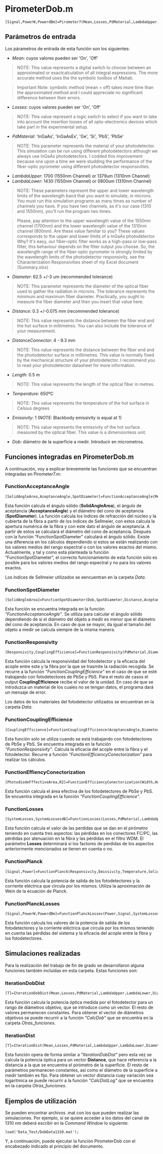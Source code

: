 # PirometerDob.m
    [Signal,PowerW,PowerdBm]=Pirometer7(Mean,Losses,PdMaterial,LambdaUpper,LambdaLower,Diameter,Distance,DistanceConnector,Length,Temperature,Emissivity)

## Parámetros de entrada
Los párametros de entrada de esta función son los siguientes:
 - *Mean*: cuyos valores pueden ser 'On', 'Off'
    
> NOTE: This value represents a digital switch to choose between an approximated or exactcalculation of all integral expressions. The more accurate method uses the the symbolic toolbox of Matlab.
        
>Important Note: symbolic method (mean = off) takes more time than
 the approximated method and I could appreciate no significant difference between their errors.

 - *Losses*: cuyos valores pueden ser 'On', 'Off'
> NOTE:
 This value represent a logic switch to select if you want to take into account
 the insertion losses of all opto-electronics devices which take
 part in the experimental setup.

 - *PdMaterial*: 'InGaAs', 'InGaAsEx', 'Ge', 'Si', 'PbS', 'PbSe'
     
>NOTE:
 This parameter represents the material of your photodetector. This simulation can
 be run using different photodetectors although we always use InGaAs photodetectors.
 I codded this improvement because one upon a time we were studding the performance
 of the fiber-optic pyrometer using different photodetector responsivities.

 - *LambdaUpper*: 1700 (1550nm Channel) or 1379um (1310nm Channel)
 - *LambdaLower*: 1430 (1550nm Channel) or 0800um (1310nm Channel)
 > NOTE:
 These parameters represent the upper and lower wavelength limits of the
 wavelength band that you want to simulate, in microns. You must run
 this simulation programn as many times as number of channels you
 have. If you have two channels, as it's our case (1310 and 1550nm), you'll run the program two times.
 
 >Please, pay attention to the upper wavelength value of the 1550nm channel (1700nm) and the lower wavelength value of the 1310nm
 channel (800nm). Are these value familiar to you? These values
 corresponds to the upper and lower limits of a InGaAs
 photodetector. Why? It's easy, our fiber-optic filter works
 as a high-pass or low-pass filter, this behaviour depends on the filter output you choose.
 So, the wavelength range of the fiber-optic pyrometer is strongly limited by the
 wavelength limits of the photodetector responsivity, see the
 Characterization Responsivities sheet of my Excel document (Summary.xlsx)

 - *Diameter*: 62.5 +/-3 um (recommended tolerance)
> NOTE:
 This parameter represents the diameter of the optical fiber used to
 gather the radiation in microns. The tolerance represents the minimum and
 maximum fiber diameter. Practically, you ought to measure the fiber
 diameter and then you insert that value here. 

- *Distance*:  0.3 +/-0.075 mm (recommended tolerance)
 > NOTE:
 This value represents the distance between the fiber end and the
 hot surface in millimetres. You can also include the tolerance of
 your measurement.

 - *DistanceConnector*: 4 - 9.3 mm
 > NOTE:
 This value represents the distance between the fiber end and the
 photodetector surface in millimetres. This value is normally fixed by the
 mechanical structure of your photodetector. I recommend you to read
 your photodetector datasheet for more information.

 - *Length*: 0.5 m
 > NOTE:
 This value represents the length of the optical fiber in metres.

 - *Temperature*: 650ºC
 > NOTE:
 This value represents the temperature of the hot surface in Celsius
 degrees

 - *Emissivity*: 1 (NOTE: Blackbody emissivity is equal at 1)
 > NOTE:
 This value represents the emissivity of the hot surface measured by
 the optical fiber. This value is a dimensionless unit.

- *Dob*: diámetro de la superficie a medir. Introducir en micrometros.

## Funciones integradas en PirometerDob.m
A continuación, voy a explicar brevemente las funciones que se encuentran integradas en Pirometer7.m:

### FunctionAcceptanceAngle

    [SolidAngleArea,AceptanceAngle,SpotDiameter]=FunctionAcceptanceAngle(Mean,LambdaLower,LambdaUpper,Lambda,Diameter,Distance,Dob)

Esta función calcula el ángulo sólido (**SolidAngleArea**), el ángulo de aceptancia (**AcceptanceAngle**) y el diámetro del cono de aceptancia (**SpotDiameter**). La función calcula los índices de refracción del núcleo y la cubierta de la fibra a partir de los índices de Sellmeier, con estos calcula la apertura numérica de la fibra y con este dato el ángulo de aceptancia. A partir de estos se calculará el diámetro del cono de aceptancia. Después con la función “FunctionSpotDiameter” calculará el ángulo sólido.
Existe una diferencia en los cálculos dependiendo si estos se están realizando con los valores medios del rango espectral o con los valores exactos del mismo. Actualmente, y tal y como está planteada la función “FunctionSpotDiameter”, el correcto funcionamiento de esta función solo es posible para los valores medios del rango espectral y no para los valores exactos.

Los índices de Sellmeier utilizados se eencuentran en la carpeta _Data_.

### FunctionSpotDiameter
	[SolidAngleArea]=FunctionSpotDiameter(Dob,SpotDiameter,Distance,AceptanceAngle,Diameter)

Esta función se encuentra integrada en la función _“FunctionAcceptanceAngle”_. Se utiliza para calcular el ángulo sólido dependiendo de si el diámetro del objeto a medir es menor que el diámetro del cono de aceptancia. En caso de que se mayor, da igual el tamaño del objeto a medir se calcula siempre de la misma manera. 

### FunctionResponsivity

    [Responsivity,CouplingEfficience]=FunctionResponsivity(PdMaterial,Diameter,DistanceConnector,AceptanceAngle)

Esta función calcula la responsividad del fotodetector y la eficacia del acople entre este y la fibra por la que se trasmite la radiación recogida. Se recurre a la función _“FunctionCouplingEfficience”_ en el caso de que se esté trabajando con fotodetectores de PbSe y PbS. Para el resto de casos el output **CouplingEfficience** recibe el valor de la unidad. En caso de que se introduzca un material de los cuales no se tengan datos, el programa dará un mensaje de error.

Los datos de los materiales del fotodetector utilizados se encuentran en la carpeta _Data_.

### FunctionCouplingEfficience

    [CouplingEfficience]=FunctionCouplingEfficience(AceptanceAngle,Diameter,DistanceConnector)

Esta función solo se utiliza cuando se está trabajando con fotodetectores de PbSe y PbS. Se encuentra integrada en la función _“FunctionResponsivity"_. Calcula la eficacia del acople entre la fibra y el fotodetector. Recurre a función _“FunctionEfficiencyConectorization”_ para realizar los cálculos.

### FunctionEffiencyConectorization

    [PhotodiodeFffectiveArea,R2]=FunctionEfficiencyConectorization(Width,Height,Separation,AceptanceAngleMean,Diameter,DistanceConnector)

Esta función calcula el área efectiva de los fotodetectores de PbSe y PbS. Se encuentra integrada en la función _“FunctionCouplingEfficience”_.

### FunctionLosses

    [SystemLosses,SystemLossesdB]=FunctionLosses(Losses,PdMaterial,LambdaUpper,LambdaLower,Length)

Esta función calcula el valor de las perdidas que se dan en el pirómetro teniendo en cuenta tres aspectos: las pérdidas en los conectores FC/PC, las pérdidas por atenuación en la fibra y las pérdidas en el filtro WDM. El parámetro **Losses** determinará si los factores de perdidas de los aspectos anteriormente mencionados se tienen en cuenta o no.

### FunctionPlanck

    [Signal,Power]=FunctionPlanck(Responsivity,Emissivity,Temperature,SolidAngleArea,LambdaLower,LambdaUpper,PdMaterial)

Esta función calcula la potencia de salida de los fotodetectores y la corriente eléctrica que circula por los mismos. Utiliza la aproximación de Wein de la ecuación de Planck.

### FunctionPlanckLosses

    [Signal,PowerW,PowerdBm]=FunctionPlanckLosses(Power,Signal,SystemLosses,CouplingEfficience,PdMaterial,Mean)

Esta función calcula los valores de la potencia de salida de los fotodetectores y la corriente eléctrica que circula por los mismos teniendo en cuenta las pérdidas del sistema y la eficacia del acople entre la fibra y los fotodetectores.

## Simulaciones realizadas
Para la realización del trabajo de fin de grado se desarrollaron alguna funciones también incluidas en esta carpeta. Estas funciones son:

### IterationDobDist
    [T]=IterationDobDist(Mean,Losses,PdMaterial,LambdaUpper,LambdaLower,Diameter,Dob,Distance,DistanceConnector,Length,Temperature,Emissivity)

Esta función calcula la potencia óptica medida por el fotodetector para un rango de diámetros objetivo, que se introduce como un vector. El resto de valores permanecen constantes.
Para obtener el vector de diámetros objetivos se puede recurrir a la función _"CalcDob"_ que se encuentra en la carpeta *Otras_funciones*.

### IterationDist
    [T]=IterationDist(Mean,Losses,PdMaterial,LambdaUpper,LambdaLower,Diameter,Dob,Distance,DistanceConnector,Length,Temperature,Emissivity)

Esta función opera de forma similar a _"IterationDobDist"_ pero esta vez se calcula la potencia óptica para un vector **Distance**, que hace referencia a la distancia a la que se encuentra el pirómetro de la superficie. El resto de parámetros permanecen constantes, así como el diámetro de la superficie a medir también es fijo.
Para obtener un vector distancia cuay variación sea logaritmica se puede recurrir a la función _"CalcDistLog"_ que se encuentra en la carpeta *Otras_funciones*.


## Ejemplos de utilización

Se pueden encontrar archivos .mat con los que pueden realizar las simulaciones. Por ejemplo, si se quiere acceder a los datos del canal de 1310 nm deberá escribir en la _Command Window_ lo siguiente:

    load('Data_Test/DobData1310.mat');

Y, a continuación, puede ejecutar la función PirometerDob con el encabezado indicado al principio del documento.